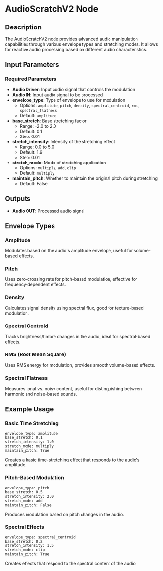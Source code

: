 # AudioScratchV2 Node

## Description
The AudioScratchV2 node provides advanced audio manipulation capabilities through various envelope types and stretching modes. It allows for reactive audio processing based on different audio characteristics.

## Input Parameters

### Required Parameters
- **Audio Driver**: Input audio signal that controls the modulation
- **Audio IN**: Input audio signal to be processed
- **envelope_type**: Type of envelope to use for modulation
  - Options: `amplitude`, `pitch`, `density`, `spectral_centroid`, `rms`, `spectral_flatness`
  - Default: `amplitude`
- **base_stretch**: Base stretching factor
  - Range: -2.0 to 2.0
  - Default: 0.1
  - Step: 0.01
- **stretch_intensity**: Intensity of the stretching effect
  - Range: 0.0 to 5.0
  - Default: 1.9
  - Step: 0.01
- **stretch_mode**: Mode of stretching application
  - Options: `multiply`, `add`, `clip`
  - Default: `multiply`
- **maintain_pitch**: Whether to maintain the original pitch during stretching
  - Default: False

## Outputs
- **Audio OUT**: Processed audio signal

## Envelope Types

### Amplitude
Modulates based on the audio's amplitude envelope, useful for volume-based effects.

### Pitch
Uses zero-crossing rate for pitch-based modulation, effective for frequency-dependent effects.

### Density
Calculates signal density using spectral flux, good for texture-based modulation.

### Spectral Centroid
Tracks brightness/timbre changes in the audio, ideal for spectral-based effects.

### RMS (Root Mean Square)
Uses RMS energy for modulation, provides smooth volume-based effects.

### Spectral Flatness
Measures tonal vs. noisy content, useful for distinguishing between harmonic and noise-based sounds.

## Example Usage

### Basic Time Stretching
```
envelope_type: amplitude
base_stretch: 0.1
stretch_intensity: 1.0
stretch_mode: multiply
maintain_pitch: True
```
Creates a basic time-stretching effect that responds to the audio's amplitude.

### Pitch-Based Modulation
```
envelope_type: pitch
base_stretch: 0.5
stretch_intensity: 2.0
stretch_mode: add
maintain_pitch: False
```
Produces modulation based on pitch changes in the audio.

### Spectral Effects
```
envelope_type: spectral_centroid
base_stretch: 0.2
stretch_intensity: 1.5
stretch_mode: clip
maintain_pitch: True
```
Creates effects that respond to the spectral content of the audio.
